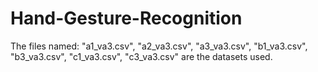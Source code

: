 # Hand-Gesture-Recognition

The files named: "a1_va3.csv", "a2_va3.csv", "a3_va3.csv", "b1_va3.csv", "b3_va3.csv", "c1_va3.csv", "c3_va3.csv" are the datasets used.
